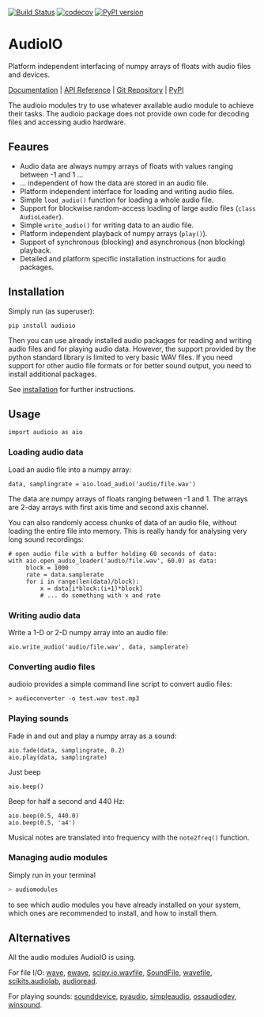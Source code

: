 [![Build Status](https://travis-ci.com/bendalab/audioio.svg?branch=master)](https://travis-ci.com/bendalab/audioio)
[![codecov](https://codecov.io/gh/bendalab/audioio/branch/master/graph/badge.svg)](https://codecov.io/gh/bendalab/audioio)
[![PyPI version](https://badge.fury.io/py/audioio.svg)](https://badge.fury.io/py/audioio)

# AudioIO 

Platform independent interfacing of numpy arrays of floats with audio
files and devices.

[Documentation](https://bendalab.github.io/audioio) |
[API Reference](https://bendalab.github.io/audioio/api) |
[Git Repository](https://github.com/bendalab/audioio) |
[PyPI](https://pypi.org/project/audioio)

The audioio modules try to use whatever available audio module to achieve
their tasks. The audioio package does not provide own code for decoding files
and accessing audio hardware.


## Feaures

- Audio data are always numpy arrays of floats with values ranging between -1 and 1 ...
- ... independent of how the data are stored in an audio file.
- Platform independent interface for loading and writing audio files.
- Simple `load_audio()` function for loading a whole audio file.
- Support for blockwise random-access loading of large audio files (`class AudioLoader`).
- Simple `write_audio()` for writing data to an audio file. 
- Platform independent playback of numpy arrays (`play()`).
- Support of synchronous (blocking) and asynchronous (non blocking) playback.
- Detailed and platform specific installation instructions for audio packages.


## Installation

Simply run (as superuser):
```
pip install audioio
```

Then you can use already installed audio packages for reading and
writing audio files and for playing audio data. However, the support
provided by the python standard library is limited to very basic WAV
files. If you need support for other audio file formats or for better
sound output, you need to install additional packages.

See [installation](https://bendalab.github.io/audioio/installation)
for further instructions.


## Usage

```
import audioio as aio
```

### Loading audio data

Load an audio file into a numpy array:
```
data, samplingrate = aio.load_audio('audio/file.wav')
```
	
The data are numpy arrays of floats ranging between -1 and 1.
The arrays are 2-day arrays with first axis time and second axis channel.

You can also randomly access chunks of data of an audio file, without
loading the entire file into memory. This is really handy for
analysing very long sound recordings:
```
# open audio file with a buffer holding 60 seconds of data:
with aio.open_audio_loader('audio/file.wav', 60.0) as data:
     block = 1000
     rate = data.samplerate
     for i in range(len(data)/block):
     	 x = data[i*block:(i+1)*block]
     	 # ... do something with x and rate
```


### Writing audio data

Write a 1-D or 2-D numpy array into an audio file:
```
aio.write_audio('audio/file.wav', data, samplerate)
```


### Converting audio files

audioio provides a simple command line script to convert audio files:
```
> audioconverter -o test.wav test.mp3
```


### Playing sounds

Fade in and out and play a numpy array as a sound:
```
aio.fade(data, samplingrate, 0.2)
aio.play(data, samplingrate)
```

Just beep
```
aio.beep()
```
Beep for half a second and 440 Hz:
```
aio.beep(0.5, 440.0)
aio.beep(0.5, 'a4')
```
Musical notes are translated into frequency with the `note2freq()` function.


### Managing audio modules

Simply run in your terminal
```sh
> audiomodules
```
to see which audio modules you have already installed on your system,
which ones are recommended to install, and how to install them.


## Alternatives

All the audio modules AudioIO is using.

For file I/O:
[wave](https://docs.python.org/3.8/library/wave.html),
[ewave](https://github.com/melizalab/py-ewave),
[scipy.io.wavfile](http://docs.scipy.org/doc/scipy/reference/io.html),
[SoundFile](http://pysoundfile.readthedocs.org),
[wavefile](https://github.com/vokimon/python-wavefile),
[scikits.audiolab](http://cournape.github.io/audiolab),
[audioread](https://github.com/beetbox/audioread).

For playing sounds:
[sounddevice](https://python-sounddevice.readthedocs.io),
[pyaudio](https://people.csail.mit.edu/hubert/pyaudio),
[simpleaudio](https://simpleaudio.readthedocs.io),
[ossaudiodev](https://docs.python.org/3.8/library/ossaudiodev.html),
[winsound](https://docs.python.org/3.6/library/winsound.html).
